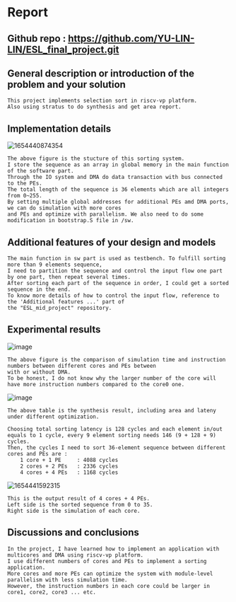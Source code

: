 # Report

## Github repo : https://github.com/YU-LIN-LIN/ESL_final_project.git  

## General description or introduction of the problem and your solution
    This project implements selection sort in riscv-vp platform.  
    Also using stratus to do synthesis and get area report.

## Implementation details
![1654440874354](https://user-images.githubusercontent.com/61815140/172056682-0035f764-a5c2-47f9-a603-a5e894a1b8e0.jpg)

    The above figure is the stucture of this sorting system.  
    I store the sequence as an array in global memory in the main function of the software part.  
    Through the IO system and DMA do data transaction with bus connected to the PEs.
    The total length of the sequence is 36 elements which are all integers from 0~255.  
    By setting multiple global addresses for additional PEs amd DMA ports, we can do simulation with more cores  
    and PEs and optimize with parallelism. We also need to do some modification in bootstrap.S file in /sw.

## Additional features of your design and models
    The main function in sw part is used as testbench. To fulfill sorting more than 9 elements sequence,  
    I need to partition the sequence and control the input flow one part by one part, then repeat several times.
    After sorting each part of the sequence in order, I could get a sorted sequence in the end.
    To know more details of how to control the input flow, reference to the 'Additional features ...' part of  
    the "ESL_mid_project" repository.

## Experimental results
![image](https://user-images.githubusercontent.com/61815140/172055798-22127986-9e65-4be2-88a4-4c9343ede28a.png)

    The above figure is the comparison of simulation time and instruction numbers between different cores and PEs between  
    with or without DMA.  
    To be honest, I do not know why the larger number of the core will have more instruction numbers compared to the core0 one.    

![image](https://user-images.githubusercontent.com/61815140/172052134-96668124-39a0-43ba-aadc-5c5c074be86e.png)

    The above table is the synthesis result, including area and lateny under different optimization.
    
    Choosing total sorting latency is 128 cycles and each element in/out equals to 1 cycle, every 9 element sorting needs 146 (9 + 128 + 9) cycles.  
    Then, the cycles I need to sort 36-element sequence between different cores and PEs are :
        1 core + 1 PE     : 4088 cycles  
        2 cores + 2 PEs   : 2336 cycles  
        4 cores + 4 PEs   : 1168 cycles  
        
![1654441592315](https://user-images.githubusercontent.com/61815140/172057200-ae03c342-f4c2-462c-b340-d4fd30f382a8.jpg)

    This is the output result of 4 cores + 4 PEs.  
    Left side is the sorted sequence from 0 to 35.  
    Right side is the simulation of each core.  
    
## Discussions and conclusions
    In the project, I have learned how to implement an application with multicores and DMA using riscv-vp platform.
    I use different numbers of cores and PEs to implement a sorting application.  
    More cores and more PEs can optimize the system with module-level parallelism with less simulation time.  
    However, the instruction numbers in each core could be larger in core1, core2, core3 ... etc.
